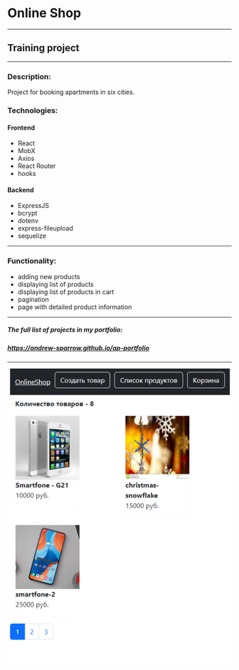 # Online Shop
---

## Training project



---

### Description:
Project for booking apartments in six cities.

### Technologies:

#### Frontend
* React
* MobX
* Axios
* React Router
* hooks

#### Backend
* ExpressJS
* bcrypt
* dotenv
* express-fileupload
* sequelize

---
### Functionality:
- adding new products
- displaying list of products
- displaying list of products in cart
- pagination
- page with detailed product information

---
##### The full list of projects in my portfolio:
##### https://andrew-sparrow.github.io/ap-portfolio
---

![Alt text](client/public/screenshot.png?raw=true "Title")

